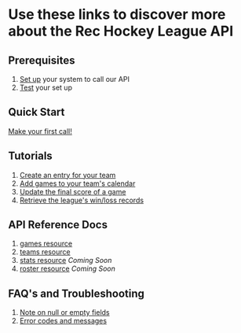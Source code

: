 # Use these links to discover more about the Rec Hockey League API

## Prerequisites
1. [Set up](prerequisites.md) your system to call our API
2. [Test](test-system.md) your set up

## Quick Start
[Make your first call!](quick-start.md)

## Tutorials
1. [Create an entry for your team](tut-create-team.md)
2. [Add games to your team's calendar](tut-add-games.md)
3. [Update the final score of a game](tut-add-score.md)
4. [Retrieve the league's win/loss records](tut-get-wins.md)

## API Reference Docs
1. [games resource](res-games.md)
2. [teams resource](res-teams.md)
3. [stats resource](res-stats.md)  _Coming Soon_
4. [roster resource](res-roster.md)  _Coming Soon_

## FAQ's and Troubleshooting
1. [Note on null or empty fields](tut-null-fields.md)
2. [Error codes and messages](tut-errors.md)
